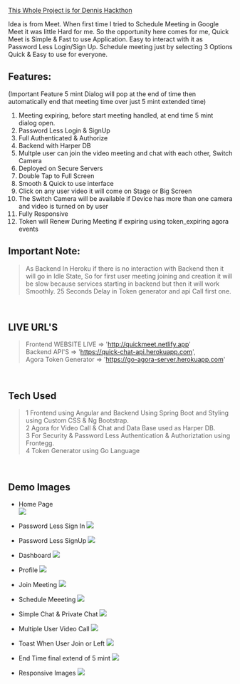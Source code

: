 [This Whole Project is for Dennis Hackthon](https://www.youtube.com/watch?v=qU2KfMwOfC4&t)

Idea is from Meet. When first time I tried to Schedule Meeting in Google Meet it was little Hard for me. So the opportunity here comes for me, Quick Meet is Simple & Fast to use Application. Easy to interact with it as Password Less Login/Sign Up. Schedule meeting just by selecting 3 Options Quick & Easy to use for everyone.

## Features:
(Important Feature 5 mint Dialog will pop at the end of time then automatically end that meeting time over just 5 mint extended time)
1. Meeting expiring, before start meeting handled, at end time 5 mint dialog open.
2. Password Less Login & SignUp
3. Full Authenticated & Authorize
4. Backend with Harper DB
5. Multple user can join the video meeting and chat with each other, Switch Camera
6. Deployed on Secure Servers
7. Double Tap to Full Screen
8. Smooth & Quick to use interface
9. Click on any user video it will come on Stage or Big Screen
10. The Switch Camera will be available if Device has more than one camera and video is turned on by user
12. Fully Responsive
13. Token will Renew During Meeting if expiring using token_expiring agora events


## Important Note:
> As Backend In Heroku if there is no interaction with Backend then it will go in Idle State, So for first user meeting joining and creation it will be slow because services starting in backend but then it will work Smoothly. 25 Seconds Delay in Token generator and api Call first one. 

<br>


## LIVE URL'S 
> Frontend WEBSITE LIVE => 'http://quickmeet.netlify.app' <br>
> Backend API'S => 'https://quick-chat-api.herokuapp.com', <br>
> Agora Token Generator => 'https://go-agora-server.herokuapp.com'

<br>

## Tech Used
> 1 Frontend using Angular and Backend Using Spring Boot and Styling using Custom CSS & Ng Bootstrap. <br>
> 2 Agora for Video Call & Chat and Data Base used as Harper DB.<br>
> 3 For Security & Password Less Authentication & Authoriztation using Frontegg. <br>
> 4 Token Generator using Go Language

<br>

## Demo Images 

* Home Page <br>
![](images/home.png)

* Password Less Sign In
![](images/login.png)

* Password Less SignUp
![](images/signup.png)

* Dashboard
![](images/dashboard.png)

* Profile
![](images/profile.png)

* Join Meeting
![](images/join.png)

* Schedule Meeeting
![](images/schedule.png)

* Simple Chat & Private Chat
![](images/private_chat.png)

* Multiple User Video Call
![](images/video_call.png)

* Toast When User Join or Left
![](images/join_or_left.png)

* End Time final extend of 5 mint
![](images/timer_dialog.png)

* Responsive Images
![](images/responsive.png)

